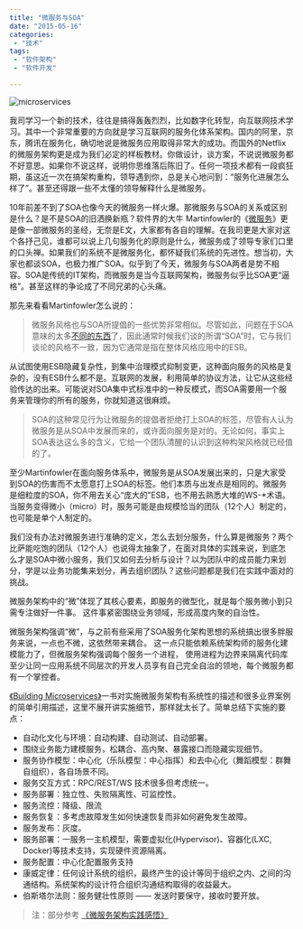 ```yaml
---
title: "微服务与SOA"
date: "2015-05-16"
categories:
 - "技术"
tags:
 - "软件架构"
 - "软件开发"

---
```


![microservices](http://martinfowler.com/articles/microservices/images/sketch.png)

我司学习一个新的技术，往往是搞得轰轰烈烈，比如数字化转型，向互联网技术学习。其中一个非常重要的方向就是学习互联网的服务化体系架构。国内的阿里，京东，腾讯在服务化，确切地说是微服务应用取得非常大的成功。而国外的Netflix的微服务架构更是成为我们必定的样板教材。你做设计，谈方案，不说说微服务都不好意思。如果你不说这样，说明你思维落后陈旧了。任何一项技术都有一段疯狂期，虽这近一次在搞架构重构，领导遇到你，总是关心地问到：“服务化进展怎么样了”。甚至还得跟一些不太懂的领导解释什么是微服务。

10年前差不到了SOA也像今天的微服务一样火爆。那微服务与SOA的关系或区别是什么？是不是SOA的旧洒换新瓶？软件界的大牛 Martinfowler的《[微服务](http://martinfowler.com/articles/microservices.html)》更是像一部微服务的圣经，无奈是E文，大家都有各自的理解。在我司更是大家对这个各抒己见，谁都可以说上几句服务化的原则是什么，微服务成了领导专家们口里的口头禅。如果我们的系统不是微服务化，都怀疑我们系统的先进性。想当初，大家也都谈SOA，也极力推广SOA。似乎到了今天，微服务与SOA两者是势不相容。SOA是传统的IT架构，而微服务是当今互联网架构，微服务似乎比SOA更“逼格”。甚至这样的争论成了不同兄弟的心头痛。

那先来看看Martinfowler怎么说的：

>    微服务风格也与SOA所提倡的一些优势非常相似。尽管如此，问题在于SOA意味的太多[不同的东西](http://martinfowler.com/bliki/ServiceOrientedAmbiguity.html)了，因此通常时候我们谈的所谓“SOA”时，它与我们谈论的风格不一致，因为它通常是指在整体风格应用中的ESB。

从试图使用ESB隐藏复杂性，到集中治理模式抑制变更，这种面向服务的风格是复杂的，没有ESB什么都不是。互联网的发展，利用简单的协议方法，让它从这些经验传达的出来。可能说对SOA集中式标准中的一种反模式，而SOA需要用一个服务来管理你的所有的服务，你就知道这很麻烦。

> SOA的这种常见行为让微服务的提倡者拒绝打上SOA的标签，尽管有人认为微服务是从SOA中发展而来的，或许面向服务是对的。无论如何，事实上SOA表达这么多的含义，它给一个团队清醒的认识到这种构架风格就已经值的了。

至少Martinfowler在面向服务体系中，微服务是从SOA发展出来的，只是大家受到SOA的伤害而不太愿意打上SOA的标签。他们本质与出发点是相同的。微服务是细粒度的SOA，你不用去关心“庞大的”ESB，也不用去熟悉大堆的WS-\*术语。当服务变得微小（micro）时，服务可能是由规模恰当的团队（12个人）制定的，也可能是单个人制定的。

我们没有办法对微服务进行准确的定义，怎么去划分服务，什么算是微服务？两个比萨能吃饱的团队（12个人）也说得太抽象了，在面对具体的实践来说，到底怎么才是SOA中微小服务，我们又如何去分析与设计？以为团队中的成员能力来划分，学是以业务功能集来划分，再去组织团队？这些问题都是我们在实践中面对的挑战。

微服务架构中的“微”体现了其核心要素，即服务的微型化，就是每个服务微小到只需专注做好一件事。 这件事紧密围绕业务领域，形成高度内聚的自治性。

微服务架构强调“微”，与之前有些采用了SOA服务化架构思想的系统搞出很多胖服务来说，一点也不微，这依然带来耦合。 这一点只能依赖系统架构师的服务化建模能力了，但微服务架构强调每个服务一个进程， 使用进程为边界来隔离代码库至少让同一应用系统不同层次的开发人员享有自己完全自治的领地，每个微服务都有一个掌控者。

[《Building Microservices》](http://book.douban.com/subject/25881698/)一书对实施微服务架构有系统性的描述和很多业界案例的简单引用描述，这里不展开讲实施细节，那样就太长了。简单总结下实施的要点：

  - 自动化文化与环境：自动构建、自动测试、自动部署。
  - 围绕业务能力建模服务，松耦合、高内聚、暴露接口而隐藏实现细节。
  - 服务协作模型：中心化（乐队模型：中心指挥）和去中心化（舞蹈模型：群舞自组织），各自场景不同。
  - 服务交互方式：RPC/REST/WS 技术很多但考虑统一。
  - 服务部署：独立性、失败隔离性、可监控性。
  - 服务流控：降级、限流
  - 服务恢复：多考虑故障发生如何快速恢复而非如何避免发生故障。
  - 服务发布：灰度。
  - 服务部署：一服务一主机模型，需要虚拟化(Hypervisor)、容器化(LXC, Docker)等技术支持，实现硬件资源隔离。
  - 服务配置：中心化配置服务支持
  - 康威定律：任何设计系统的组织，最终产生的设计等同于组织之内、之间的沟通结构。系统架构的设计符合组织沟通结构取得的收益最大。
  - 伯斯塔尔法则：服务健壮性原则 —— 发送时要保守，接收时要开放。

> 注：部分参考 [《微服务架构实践感悟》](http://mindwind.me/blog/2015/05/14/%E5%BE%AE%E6%9C%8D%E5%8A%A1%E6%9E%B6%E6%9E%84%E5%AE%9E%E8%B7%B5%E6%84%9F%E6%82%9F.html)
